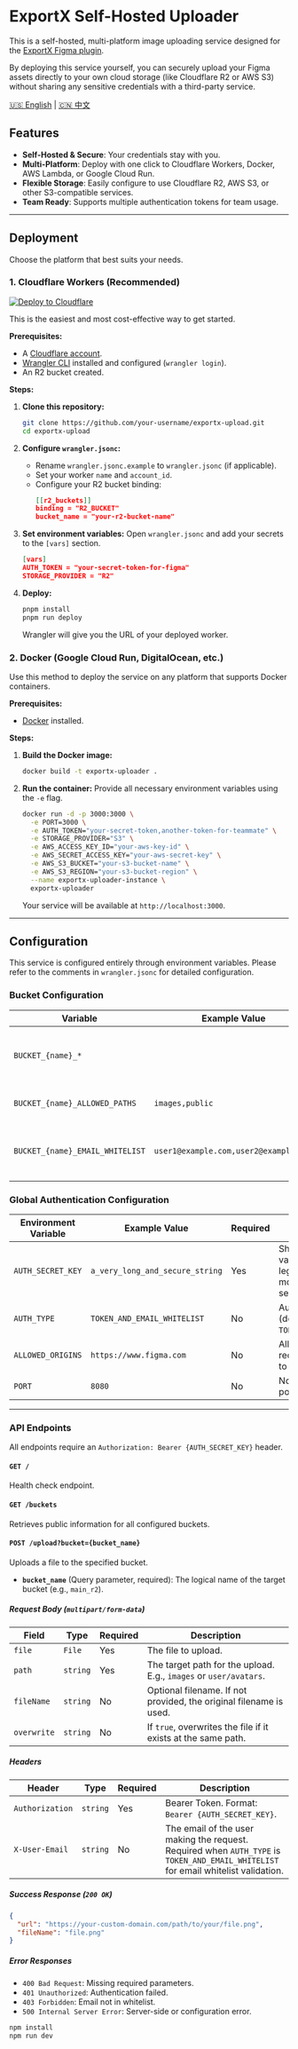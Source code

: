 # ExportX Self-Hosted Uploader

This is a self-hosted, multi-platform image uploading service designed for the [ExportX Figma plugin](https://exportx.dev/).

By deploying this service yourself, you can securely upload your Figma assets directly to your own cloud storage (like Cloudflare R2 or AWS S3) without sharing any sensitive credentials with a third-party service.

[🇺🇸 English](README.md) | [🇨🇳 中文](README-zh.md)

## Features

- **Self-Hosted & Secure**: Your credentials stay with you.
- **Multi-Platform**: Deploy with one click to Cloudflare Workers, Docker, AWS Lambda, or Google Cloud Run.
- **Flexible Storage**: Easily configure to use Cloudflare R2, AWS S3, or other S3-compatible services.
- **Team Ready**: Supports multiple authentication tokens for team usage.

---

## Deployment

Choose the platform that best suits your needs.

### 1. Cloudflare Workers (Recommended)

[![Deploy to Cloudflare](https://deploy.workers.cloudflare.com/button)](https://deploy.workers.cloudflare.com/?url=https://github.com/Edward00Funny/exportx-upload)


This is the easiest and most cost-effective way to get started.

**Prerequisites:**
- A [Cloudflare account](https://dash.cloudflare.com/sign-up).
- [Wrangler CLI](https://developers.cloudflare.com/workers/wrangler/install-and-update/) installed and configured (`wrangler login`).
- An R2 bucket created.

**Steps:**

1.  **Clone this repository:**
    ```bash
    git clone https://github.com/your-username/exportx-upload.git
    cd exportx-upload
    ```

2.  **Configure `wrangler.jsonc`:**
    - Rename `wrangler.jsonc.example` to `wrangler.jsonc` (if applicable).
    - Set your worker `name` and `account_id`.
    - Configure your R2 bucket binding:
      ```json
      [[r2_buckets]]
      binding = "R2_BUCKET"
      bucket_name = "your-r2-bucket-name"
      ```

3.  **Set environment variables:**
    Open `wrangler.jsonc` and add your secrets to the `[vars]` section.
    ```json
    [vars]
    AUTH_TOKEN = "your-secret-token-for-figma"
    STORAGE_PROVIDER = "R2"
    ```

4.  **Deploy:**
    ```bash
    pnpm install
    pnpm run deploy
    ```
    Wrangler will give you the URL of your deployed worker.

### 2. Docker (Google Cloud Run, DigitalOcean, etc.)

Use this method to deploy the service on any platform that supports Docker containers.

**Prerequisites:**
- [Docker](https://www.docker.com/get-started) installed.

**Steps:**

1.  **Build the Docker image:**
    ```bash
    docker build -t exportx-uploader .
    ```

2.  **Run the container:**
    Provide all necessary environment variables using the `-e` flag.
    ```bash
    docker run -d -p 3000:3000 \
      -e PORT=3000 \
      -e AUTH_TOKEN="your-secret-token,another-token-for-teammate" \
      -e STORAGE_PROVIDER="S3" \
      -e AWS_ACCESS_KEY_ID="your-aws-key-id" \
      -e AWS_SECRET_ACCESS_KEY="your-aws-secret-key" \
      -e AWS_S3_BUCKET="your-s3-bucket-name" \
      -e AWS_S3_REGION="your-s3-bucket-region" \
      --name exportx-uploader-instance \
      exportx-uploader
    ```
    Your service will be available at `http://localhost:3000`.

---

## Configuration

This service is configured entirely through environment variables. Please refer to the comments in `wrangler.jsonc` for detailed configuration.

### Bucket Configuration

| Variable | Example Value | Required | Description |
| --- | --- | --- | --- |
| `BUCKET_{name}_*` | | Yes | Defines a bucket. For example, `BUCKET_main_r2_PROVIDER`. See `wrangler.jsonc` for details. |
| `BUCKET_{name}_ALLOWED_PATHS` | `images,public` | No | Comma-separated list of allowed upload paths. `*` allows all paths. |
| `BUCKET_{name}_EMAIL_WHITELIST` | `user1@example.com,user2@example.com` | No | Comma-separated email whitelist for this bucket. Required for this bucket if `AUTH_TYPE` is `TOKEN_AND_EMAIL_WHITELIST`. |

### Global Authentication Configuration

| Environment Variable | Example Value | Required | Description |
| --- | --- | --- | --- |
| `AUTH_SECRET_KEY` | `a_very_long_and_secure_string` | Yes | Shared secret key for validating request legitimacy. Can be one or more keys, comma-separated. |
| `AUTH_TYPE` | `TOKEN_AND_EMAIL_WHITELIST` | No | Authentication type. `TOKEN` (default) or `TOKEN_AND_EMAIL_WHITELIST`. |
| `ALLOWED_ORIGINS` | `https://www.figma.com` | No | Allowed cross-origin request sources. Defaults to `*` (allow all). |
| `PORT` | `8080` | No | Node.js server listening port (Docker only). |

---

### API Endpoints

All endpoints require an `Authorization: Bearer {AUTH_SECRET_KEY}` header.

#### `GET /`

Health check endpoint.

#### `GET /buckets`

Retrieves public information for all configured buckets.

#### `POST /upload?bucket={bucket_name}`

Uploads a file to the specified bucket.

- **`bucket_name`** (Query parameter, required): The logical name of the target bucket (e.g., `main_r2`).

##### Request Body (`multipart/form-data`)

| Field | Type | Required | Description |
| --- | --- | --- | --- |
| `file` | `File` | Yes | The file to upload. |
| `path` | `string` | Yes | The target path for the upload. E.g., `images` or `user/avatars`. |
| `fileName` | `string` | No | Optional filename. If not provided, the original filename is used. |
| `overwrite` | `string` | No | If `true`, overwrites the file if it exists at the same path. |

##### Headers

| Header | Type | Required | Description |
| --- | --- | --- | --- |
| `Authorization` | `string` | Yes | Bearer Token. Format: `Bearer {AUTH_SECRET_KEY}`. |
| `X-User-Email` | `string` | No | The email of the user making the request. Required when `AUTH_TYPE` is `TOKEN_AND_EMAIL_WHITELIST` for email whitelist validation. |

##### Success Response (`200 OK`)
```json
{
  "url": "https://your-custom-domain.com/path/to/your/file.png",
  "fileName": "file.png"
}
```

##### Error Responses

- `400 Bad Request`: Missing required parameters.
- `401 Unauthorized`: Authentication failed.
- `403 Forbidden`: Email not in whitelist.
- `500 Internal Server Error`: Server-side or configuration error.

```txt
npm install
npm run dev
```